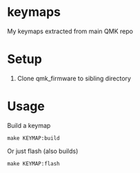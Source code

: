 # keymaps

My keymaps extracted from main QMK repo

# Setup

1. Clone qmk_firmware to sibling directory

# Usage

Build a keymap

    make KEYMAP:build

Or just flash (also builds)

    make KEYMAP:flash
